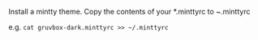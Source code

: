 Install a mintty theme.
Copy the contents of your \*.minttyrc to ~.minttyrc

e.g.
`cat gruvbox-dark.minttyrc >> ~/.minttyrc`

